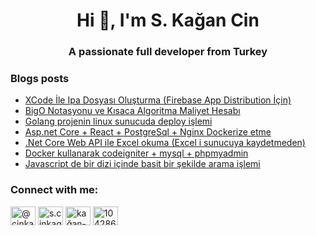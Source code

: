 <h1 align="center">Hi 👋, I'm S. Kağan Cin</h1>
<h3 align="center">A passionate full developer from Turkey</h3>

### Blogs posts
<!-- BLOG-POST-LIST:START -->
- [XCode İle Ipa Dosyası Oluşturma (Firebase App Distribution İçin)](https://cinkagan.medium.com/xcode-i%CC%87le-ipa-dosyas%C4%B1-olu%C5%9Fturma-firebase-app-distribution-i%CC%87%C3%A7in-fb8974b0cb34?source=rss-84ed2ad14f2b------2)
- [BigO Notasyonu ve Kısaca Algoritma Maliyet Hesabı](https://cinkagan.medium.com/bigo-notasyonu-ve-k%C4%B1saca-algoritma-maliyet-hesab%C4%B1-808b425fc5f5?source=rss-84ed2ad14f2b------2)
- [Golang projenin linux sunucuda deploy işlemi](https://cinkagan.medium.com/golang-projenin-linux-sunucuda-deploy-i%C5%9Flemi-846b8b1265ce?source=rss-84ed2ad14f2b------2)
- [Asp.net Core + React + PostgreSql + Nginx Dockerize etme](https://cinkagan.medium.com/asp-net-core-react-postgresql-nginx-dockerize-etme-8058986d34e8?source=rss-84ed2ad14f2b------2)
- [.Net Core Web API ile Excel okuma (Excel i sunucuya kaydetmeden)](https://cinkagan.medium.com/net-core-web-api-ile-excel-okuma-excel-i-sunucuya-kaydetmeden-3864f1d528d9?source=rss-84ed2ad14f2b------2)
- [Docker kullanarak codeigniter + mysql + phpmyadmin](https://cinkagan.medium.com/docker-kullanarak-codeigniter-mysql-phpmyadmin-a413f853016a?source=rss-84ed2ad14f2b------2)
- [Javascript de bir dizi içinde basit bir şekilde arama işlemi](https://cinkagan.medium.com/javascript-de-bir-dizi-i%C3%A7inde-basit-bir-%C5%9Fekilde-arama-i%C5%9Flemi-ad6e80cc5d89?source=rss-84ed2ad14f2b------2)
<!-- BLOG-POST-LIST:END -->

<h3 align="left">Connect with me:</h3>
<p align="left">
<a href="https://medium.com/@cinkagan" target="blank"><img align="center" src="https://cdn.jsdelivr.net/npm/simple-icons@3.0.1/icons/medium.svg" alt="@cinkagan" height="30" width="40" /></a>
<a href="https://fb.com/s.cinkagan" target="blank"><img align="center" src="https://cdn.jsdelivr.net/npm/simple-icons@3.0.1/icons/facebook.svg" alt="s.cinkagan" height="30" width="40" /></a>
<a href="https://www.linkedin.com/in/s-ka%C4%9Fan-cin-797799153/" target="blank"><img align="center" src="https://cdn.jsdelivr.net/npm/simple-icons@3.0.1/icons/linkedin.svg" alt="kağan-cin-797799153" height="30" width="40" /></a>
<a href="https://stackoverflow.com/users/10428675" target="blank"><img align="center" src="https://cdn.jsdelivr.net/npm/simple-icons@3.0.1/icons/stackoverflow.svg" alt="10428675" height="30" width="40" /></a>
</p>
